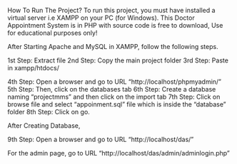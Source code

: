 How To Run The Project?
To run this project, you must have installed a virtual server i.e XAMPP on your PC (for Windows). This Doctor Appointment System is in PHP with source code is free to download, Use for educational purposes only!


After Starting Apache and MySQL in XAMPP, follow the following steps.

1st Step: Extract file
2nd Step: Copy the main project folder
3rd Step: Paste in xampp/htdocs/

4th Step: Open a browser and go to URL “http://localhost/phpmyadmin/”
5th Step: Then, click on the databases tab
6th Step: Create a database naming “projectmms” and then click on the import tab
7th Step: Click on browse file and select “appoinment.sql” file which is inside the “database” folder
8th Step: Click on go.

After Creating Database,

9th Step: Open a browser and go to URL “http://localhost/das/”

For the admin page, go to URL “http://localhost/das/admin/adminlogin.php”
